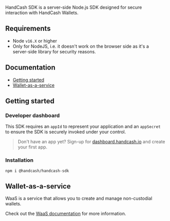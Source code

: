 HandCash SDK is a server-side Node.js SDK designed for secure interaction with HandCash Wallets.

## Requirements

- Node `v16.X` or higher
- Only for NodeJS, i.e. it doesn't work on the browser side as it's a server-side library for security reasons.

## Documentation

- [Getting started](#getting-started)
- [Wallet-as-a-service](#Wallet-as-a-service)

## Getting started

### Developer dashboard

This SDK requires an `appId` to represent your application and an `appSecret` to ensure the SDK is securely invoked
under your control.

> Don't have an app yet? Sign-up for [dashboard.handcash.io](https://dashboard.handcash.io) and create your first app.

### Installation

`npm i @handcash/handcash-sdk`

## Wallet-as-a-service

WaaS is a service that allows you to create and manage non-custodial wallets.

Check out the [WaaS documentation](docs/WAAS.md) for more information.
